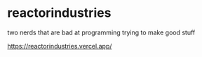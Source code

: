 # reactorindustries

two nerds that are bad at programming trying to make good stuff 

https://reactorindustries.vercel.app/
